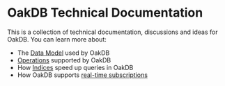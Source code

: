# OakDB Technical Documentation

This is a collection of technical documentation, discussions and ideas for OakDB.
You can learn more about:

- The [Data Model](./data-model/readme.md) used by OakDB
- [Operations](./operations/readme.md) supported by OakDB
- How [Indices](./discussion/indexing.md) speed up queries in OakDB
- How OakDB supports [real-time subscriptions](./discussion/real-time.md)
